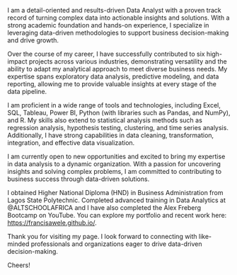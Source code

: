 I am a detail-oriented and results-driven Data Analyst with a proven track record of turning complex data into actionable insights and solutions. With a strong academic foundation and hands-on experience, I specialize in leveraging data-driven methodologies to support business decision-making and drive growth.

Over the course of my career, I have successfully contributed to six high-impact projects across various industries, demonstrating versatility and the ability to adapt my analytical approach to meet diverse business needs. My expertise spans exploratory data analysis, predictive modeling, and data reporting, allowing me to provide valuable insights at every stage of the data pipeline.

I am proficient in a wide range of tools and technologies, including Excel, SQL, Tableau, Power BI, Python (with libraries such as Pandas, and NumPy), and R. My skills also extend to statistical analysis methods such as regression analysis, hypothesis testing, clustering, and time series analysis. Additionally, I have strong capabilities in data cleaning, transformation, integration, and effective data visualization.

I am currently open to new opportunities and excited to bring my expertise in data analysis to a dynamic organization. With a passion for uncovering insights and solving complex problems, I am committed to contributing to business success through data-driven solutions.

I obtained Higher National Diploma (HND) in Business Administration from Lagos State Polytechnic.
Completed advanced training in Data Analytics at @ALTSCHOOLAFRICA and I have also completed the Alex Freberg Bootcamp on YouTube.
You can explore my portfolio and recent work here: https://francisawele.github.io/.

Thank you for visiting my page. I look forward to connecting with like-minded professionals and organizations eager to drive data-driven decision-making.

Cheers!
